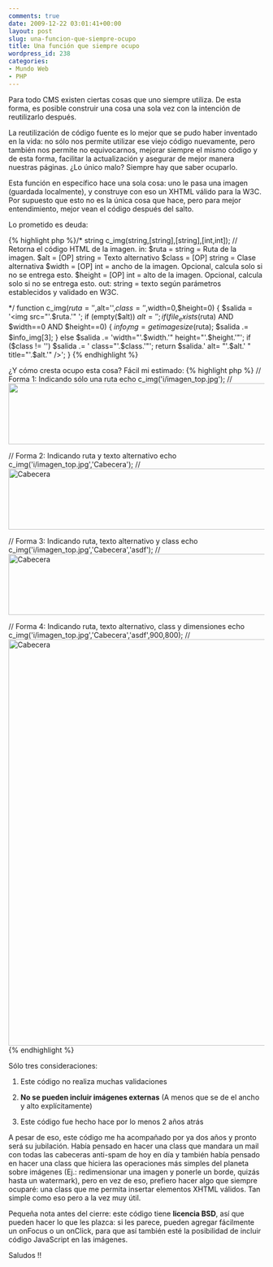 ```yaml
---
comments: true
date: 2009-12-22 03:01:41+00:00
layout: post
slug: una-funcion-que-siempre-ocupo
title: Una función que siempre ocupo
wordpress_id: 238
categories:
- Mundo Web
- PHP
---
```


Para todo CMS existen ciertas cosas que uno siempre utiliza. De esta forma, es posible construir una cosa una sola vez con la intención de reutilizarlo después. 

La reutilización de código fuente es lo mejor que se pudo haber inventado en la vida: no sólo nos permite utilizar ese viejo código nuevamente, pero también nos permite no equivocarnos, mejorar siempre el mismo código y de esta forma, facilitar la actualización y asegurar de mejor manera nuestras páginas. ¿Lo único malo? Siempre hay que saber ocuparlo. 

Esta función en específico hace una sola cosa: uno le pasa una imagen (guardada localmente), y construye con eso un XHTML válido para la W3C. Por supuesto que esto no es la única cosa que hace, pero para mejor entendimiento, mejor vean el código después del salto. 
<!-- more -->

Lo prometido es deuda: 

{% highlight php %}/*
  string c_img(string,[string],[string],[int,int]); // Retorna el código HTML de la imagen.
  in:  $ruta   = string      = Ruta de la imagen.
       $alt    = [OP] string = Texto alternativo
       $class  = [OP] string = Clase alternativa
       $width  = [OP] int    = ancho de la imagen. Opcional, calcula solo si no se entrega esto.
       $height = [OP] int    = alto de la imagen. Opcional, calcula solo si no se entrega esto.
  out: string                = texto según parámetros establecidos y validado en W3C.

*/
function c_img($ruta='',$alt='',$class='',$width=0,$height=0) {
  $salida = '<img src="'.$ruta.'" ';
  if (empty($alt)) $alt = ' ';
  if(file_exists($ruta) AND $width==0 AND $height==0) {
    $info_img = getimagesize($ruta);
    $salida .= $info_img[3];
  }
  else $salida .= 'width="'.$width.'" height="'.$height.'"';
  if ($class != '') $salida .= ' class="'.$class.'"';
  return $salida.' alt= "'.$alt.' " title="'.$alt.'" />';
}
{% endhighlight %}

¿Y cómo cresta ocupo esta cosa? Fácil mi estimado: 
{% highlight php %}
// Forma 1: Indicando sólo una ruta
echo c_img('i/imagen_top.jpg');
// <img src="i/imagen_top.jpg" width="985" height="120" alt= " " title=" " />

// Forma 2: Indicando ruta y texto alternativo
echo c_img('i/imagen_top.jpg','Cabecera');
// <img src="i/imagen_top.jpg" width="985" height="120" alt= "Cabecera" title="Cabecera" />

// Forma 3: Indicando ruta, texto alternativo y class
echo c_img('i/imagen_top.jpg','Cabecera','asdf');
// <img src="i/imagen_top.jpg" width="985" height="120" class="asdf" alt= "Cabecera" title="Cabecera" />

// Forma 4: Indicando ruta, texto alternativo, class y dimensiones
echo c_img('i/imagen_top.jpg','Cabecera','asdf',900,800);
// <img src="i/imagen_top.jpg" width="900" height="800" class="asdf" alt= "Cabecera" title="Cabecera" />
{% endhighlight %}

Sólo tres consideraciones: 


  1. Este código no realiza muchas validaciones


  2. **No se pueden incluir imágenes externas** (A menos que se de el ancho y alto explícitamente)


  3. Este código fue hecho hace por lo menos 2 años atrás


A pesar de eso, este código me ha acompañado por ya dos años y pronto será su jubilación. Había pensado en hacer una class que mandara un mail con todas las cabeceras anti-spam de hoy en día y también había pensado en hacer una class que hiciera las operaciones más simples del planeta sobre imágenes (Ej.: redimensionar una imagen y ponerle un borde, quizás hasta un watermark), pero en vez de eso, prefiero hacer algo que siempre ocuparé: una class que me permita insertar elementos XHTML válidos. Tan simple como eso pero a la vez muy útil. 

Pequeña nota antes del cierre: este código tiene **licencia BSD**, así que pueden hacer lo que les plazca: si les parece, pueden agregar fácilmente un onFocus o un onClick, para que así también esté la posibilidad de incluir código JavaScript en las imágenes. 

Saludos !!
